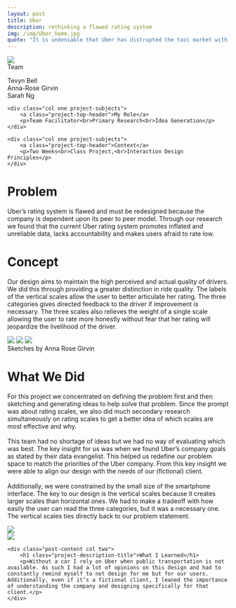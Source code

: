 ```yaml
---
layout: post
title: Uber
description: rethinking a flawed rating system
img: /img/Uber_home.jpg
quote: "It is undeniable that Uber has distrupted the taxi market with the rideshare movement."
---
```

<div class="img_row">
	<img class="col three" src="{{ site.baseurl }}/img/Uber_banner.jpg"/>
</div>

<div class="post-content">
	<div class="col one project-subjects">
		<a class="project-top-header">Team</a>
		<p>Tevyn Bell<br>Anna-Rose Girvin<br>Sarah Ng</p>
	</div>
	
	<div class="col one project-subjects">
		<a class="project-top-header">My Role</a>
		<p>Team Facilitator<br>Primary Research<br>Idea Generation</p>
	</div>
	
	<div class="col one project-subjects">
		<a class="project-top-header">Context</a>
		<p>Two Weeks<br>Class Project,<br>Interaction Design Principles</p>
	</div>
</div>

<div class="post-content col three">
	<h1 class="project-description-title">Problem</h1>
	<p>Uber’s rating system is flawed and must be redesigned because the company is dependent upon its peer to peer model. Through our research we found that the current Uber rating system promotes inflated and unreliable data, lacks accountability and makes users afraid to rate low. </p>
</div>

<div class="post-content col three">
	<h1 class="project-description-title">Concept</h1>
	<p>Our design aims to maintain the high perceived and actual quality of drivers. We did this through providing a greater distinction in ride quality. The labels of the vertical scales allow the user to better articulate her rating. The three categories gives directed feedback to the driver if improvement is necessary. The three scales also relieves the weight of a single scale allowing the user to rate more honestly without fear that her rating will jeopardize the livelihood of the driver.</p>
</div>

<div class="post-content showing_design">
	<img class="col one" src="{{ site.baseurl }}/img/1Uber-01.jpg"/>
	<img class="col one" src="{{ site.baseurl }}/img/3_Uber_Sketch-01-01.jpg"/>
	<img class="col one" src="{{ site.baseurl }}/img/2_Uber_Sketch-01.jpg"/>
	<div class="col three caption">Sketches by Anna Rose Girvin</div>
</div>

<div class="col three">
	<h1 class="project-description-title">What We Did</h1>
	<p>For this project we concentrated on defining the problem first and then sketching and generating ideas to help solve that problem.  Since the prompt was about rating scales, we also did much secondary research simultaneously on rating scales to get a better idea of which scales are most effective and why.<br><br>This team had no shortage of ideas but we had no way of evaluating which was best. The key insight for us was when we found Uber’s company goals as stated by their data evangelist. This helped us redefine our problem space to match the priorities of the Uber company. From this key insight we were able to align our design with the needs of our (fictional) client.<br><br>Additionally, we were constrained by the small size of the smartphone interface. The key to our design is the vertical scales because it creates larger scales than horizontal ones. We had to make a tradeoff with how easily the user can read the three categories, but it was a necessary one. The vertical scales ties directly back to our problem statement.</p>
</div>

<div class="img_row">
	<img class="col three testing" src="{{ site.baseurl }}/img/defining-the-problem-again-3.jpg"/>
</div>

<div class="img_row welcome_message">
	<img class="col one testing" src="{{ site.baseurl }}/img/disecting-the-problem.jpg"/>

	<div class="post-content col two">
		<h1 class="project-description-title">What I Learned</h1>
		<p>Without a car I rely on Uber when public transportation is not available. As such I had a lot of opinions on this design and had to constantly remind myself to not design for me but for our users. Additionally, even if it’s a fictional client, I leaned the importance of understanding the company and designing specifically for that client.</p>
	</div>
</div>



	


